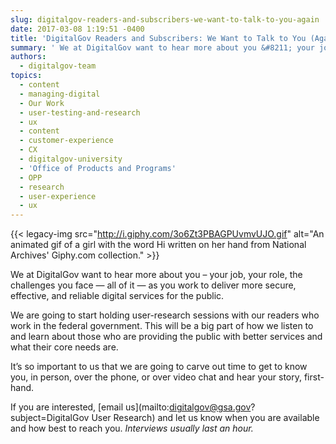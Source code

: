 ```yaml
---
slug: digitalgov-readers-and-subscribers-we-want-to-talk-to-you-again
date: 2017-03-08 1:19:51 -0400
title: 'DigitalGov Readers and Subscribers: We Want to Talk to You (Again)'
summary: ' We at DigitalGov want to hear more about you &#8211; your job, your role, the challenges you face &mdash; all of it &mdash; as you work to deliver more secure, effective, and reliable'
authors:
  - digitalgov-team
topics:
  - content
  - managing-digital
  - Our Work
  - user-testing-and-research
  - ux
  - content
  - customer-experience
  - CX
  - digitalgov-university
  - 'Office of Products and Programs'
  - OPP
  - research
  - user-experience
  - ux
---
```


{{< legacy-img src="http://i.giphy.com/3o6Zt3PBAGPUvmvUJO.gif" alt="An animated gif of a girl with the word Hi written on her hand from National Archives' Giphy.com collection." >}}

We at DigitalGov want to hear more about you &#8211; your job, your role, the challenges you face — all of it — as you work to deliver more secure, effective, and reliable digital services for the public.

We are going to start holding user-research sessions with our readers who work in the federal government. This will be a big part of how we listen to and learn about those who are providing the public with better services and what their core needs are.

It’s so important to us that we are going to carve out time to get to know you, in person, over the phone, or over video chat and hear your story, first-hand.

If you are interested, [email us](mailto:digitalgov@gsa.gov?subject=DigitalGov User Research) and let us know when you are available and how best to reach you. _Interviews usually last an hour._